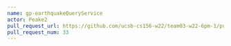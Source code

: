 ```yaml
---
name: gp-earthquakeQueryService
actor: Peake2
pull_request_url: https://github.com/ucsb-cs156-w22/team03-w22-6pm-1/pull/33
pull_request_num: 33
---
```

